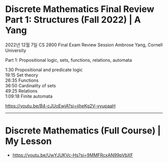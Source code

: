 # Discrete Mathematics Final Review Part 1: Structures (Fall 2022) | A Yang

2022년 12월 7일
CS 2800 Final Exam Review Session
Ambrose Yang, Cornell University

Part 1: Propositional logic, sets, functions, relations, automata

1:30 Propositional and predicate logic<br>
19:15 Set theory<br>
26:35 Functions<br>
36:50 Cardinality of sets<br>
49:25 Relations<br>
1:09:18 Finite automata<br>

https://youtu.be/B4-cJUoEwjA?si=jiheKg2V-vyupaaH


<hr>

# Discrete Mathematics (Full Course) | My Lesson

- https://youtu.be/UwYJUKVc-Hs?si=9MMFRcxAN99pVbXF

